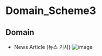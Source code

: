 # Domain_Scheme3
## Domain
- News Article (뉴스 기사)
![image](https://github.com/TmaxAIRnD/Domain_Scheme3/assets/90555140/c00cb4ad-0aa2-4cf3-be74-10600b7ac20b)
